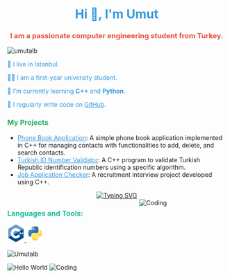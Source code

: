 <h1 align="center" style="color:#3498db;">Hi 👋, I'm Umut</h1>
<h3 align="center" style="color:#e74c3c;">I am a passionate computer engineering student from Turkey.</h3>
<p align="left">
  <img src="https://komarev.com/ghpvc/?username=umutalb&label=Profile%20views&color=0e75b6&style=flat" alt="umutalb" />
</p>

<p style="color:#3498db;">
  🌉 I live in Istanbul.
</p>

<p style="color:#3498db;">
  🧑‍🎓 I am a first-year university student.
</p>

<p style="color:#3498db;">
  🌱 I’m currently learning <strong>C++</strong> and <strong>Python</strong>.
</p>

<p style="color:#3498db;">
  📝 I regularly write code on <a href="https://github.com/Umutalb" style="color:#3498db;">GitHub</a>.
</p>

<h3 style="color:#27ae60;">My Projects</h3>
<ul>
  <li><a href="https://github.com/Umutalb/PhoneBook" style="color:#3498db;">Phone Book Application</a>: A simple phone book application implemented in C++ for managing contacts with functionalities to add, delete, and search contacts.</li>
  <li><a href="https://github.com/Umutalb/TurkishIdNumberValidator" style="color:#3498db;">Turkish ID Number Validator</a>: A C++ program to validate Turkish Republic identification numbers using a specific algorithm.</li>
  <li><a href="https://github.com/Umutalb/JobApplicationChecker" style="color:#3498db;">Job Application Checker</a>: A recruitment interview project developed using C++.</li>
</ul>

<div align="center">
  <a href="https://github.com/Umutalb">
    <img src="https://readme-typing-svg.demolab.com?font=Fira+Code&size=28&duration=3000&pause=500&center=true&vCenter=true&width=435&lines=%e2%9c%a8+Umut+Albayrak+%e2%9c%a8;%f0%9f%93%9a+Computer+Engineer+%f0%9f%92%bb;Welcome+To+My+Profile+%f0%9f%91%80" alt="Typing SVG" />
  </a>
</div>

<img src="https://github.com/Umutalb/Umutalb/blob/main/img/EatSleepCodeRepeat.gif" alt="Coding" width="200" height="200" align="right">

<h3 align="left" style="color:#1abc9c;">Languages and Tools:</h3>
<p align="left">
  <a href="https://www.w3schools.com/cpp/" target="_blank" rel="noreferrer">
    <img src="https://raw.githubusercontent.com/devicons/devicon/master/icons/cplusplus/cplusplus-original.svg" alt="cplusplus" width="40" height="40"/>
  </a>
  <a href="https://www.python.org" target="_blank" rel="noreferrer">
    <img src="https://raw.githubusercontent.com/devicons/devicon/master/icons/python/python-original.svg" alt="python" width="40" height="40"/>
  </a>
</p>
<p align="left">
  <img align="center" src="https://github-readme-stats.vercel.app/api/top-langs/?username=Umutalb&theme=material-palenight&hide_border=false&include_all_commits=false&count_private=false&layout=compact" alt="Umutalb" />
</p>
<p align="left">
  <img src="https://media.giphy.com/media/h408T6Y5GfmXBKW62l/giphy.gif" alt="Hello World" width="300" />
  <img src="https://media.giphy.com/media/bGgsc5mWoryfgKBx1u/giphy.gif" alt="Coding" width="300" />
</p>
